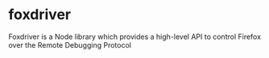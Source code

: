 # foxdriver
Foxdriver is a Node library which provides a high-level API to control Firefox over the Remote Debugging Protocol
